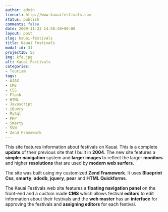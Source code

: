 ```yaml
---
author: admin
liveurl: http://www.kauaifestivals.com
status: publish
comments: false
date: 2009-11-23 14:58:48+00:00
layout: post
slug: kauai-festivals
title: Kauai Festivals
modal-id: 31
projectID: 55
img: kfe.jpg
alt: Kauai Festivals
categories:
- Tourism
tags:
- AJAX
- CMS
- CSS
- Flash
- HTML
- Javascript
- jQuery
- MySql
- PHP
- Smarty
- SVN
- Zend Framework
---
```

This site features information about festivals on Kauai. This is a complete **update** of their previous site that I built in **2004**. The new site features a **simpler navigation** system and **larger images** to reflect the larger **monitors** and higher **resolutions** that are used by **modern web surfers**.



The site was built using my customized **Zend Framework**. It uses **Blueprint Css**, **smarty**, **adodb**, **jquery**, **pear** and **HTML Quickforms**.



The Kauai Festivals web site features a **floating navigation panel** on the front-end and a custom made **CMS** which allows festival **editors** to edit information about their festivals and the **web master** has an **interface** for approving the festivals and **assigning editors** for each festival.
